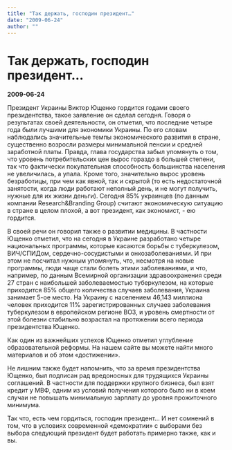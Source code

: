 ```yaml
---
title: "Так держать, господин президент…"
date: "2009-06-24"
author: ""
---
```


# Так держать, господин президент…

**2009-06-24** 

Президент Украины Виктор Ющенко гордится годами своего президентства, такое заявление он сделал сегодня. Говоря о результатах своей деятельности, он отметил, что последние четыре года были лучшими для экономики Украины. По его словам наблюдались значительные темпы экономического развития в стране, существенно возросли размеры минимальной пенсии и средней заработной платы. Правда, глава государства забыл упомянуть о том, что уровень потребительских цен вырос гораздо в большей степени, так что фактически покупательная способность большинства населения не увеличилась, а упала. Кроме того, значительно вырос уровень безработицы, при чем как явной, так и скрытой (то есть недостаточной занятости, когда люди работают неполный день, и не могут получить, нужные для их жизни деньги). Сегодня 85% украинцев (по данным компании Research&Branding Group) считают экономическую ситуацию в стране в целом плохой, а вот президент, как экономист, - ею гордится.

В своей речи он говорил также о развитии медицины. В частности Ющенко отметил, что на сегодня в Украине разработано четыре национальных программы, которые касаются борьбы с туберкулезом, ВИЧ/СПИДом, сердечно-сосудистыми и онкозаболеваниями. И при этом не посчитал нужным упомянуть, что, несмотря на новые программы, люди чаще стали болеть этими заболеваниями, и что, например, по данным Всемирной организации здравоохранения среди 27 стран с наибольшей заболеваемостью туберкулезом, на которые приходится 85% общего количества случаев заболевания, Украина занимает 5-ое место. На Украину с населением 46,143 миллиона человек приходится 11% зарегистрированных случаев заболевания туберкулезом в европейском регионе ВОЗ, и уровень смертности от этой болезни стабильно возрастал на протяжении всего периода президентства Ющенко.

Как один из важнейших успехов Ющенко отметил углубление образовательной реформы. На нашем сайте вы можете найти много материалов и об этом «достижении».

Не лишним также будет напомнить, что за время президентства Ющенко, был подписан рад вредоносных для трудящихся Украины соглашений. В частности для поддержки крупного бизнеса, был взят кредит у МВФ, одним из условий получения которого было ни в коем случаи не повышать минимальную зарплату до уровня прожиточного минимума.

Так что, есть чем гордиться, господин президент... И нет сомнений в том, что в условиях современной «демократии» с выборами без выбора следующий президент будет работать примерно также, как и вы.